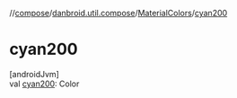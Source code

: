 //[compose](../../../index.md)/[danbroid.util.compose](../index.md)/[MaterialColors](index.md)/[cyan200](cyan200.md)

# cyan200

[androidJvm]\
val [cyan200](cyan200.md): Color
